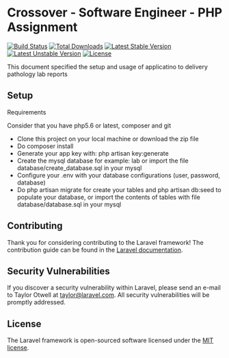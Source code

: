 # Crossover - Software Engineer - PHP Assignment

[![Build Status](https://travis-ci.org/laravel/framework.svg)](https://travis-ci.org/laravel/framework)
[![Total Downloads](https://poser.pugx.org/laravel/framework/d/total.svg)](https://packagist.org/packages/laravel/framework)
[![Latest Stable Version](https://poser.pugx.org/laravel/framework/v/stable.svg)](https://packagist.org/packages/laravel/framework)
[![Latest Unstable Version](https://poser.pugx.org/laravel/framework/v/unstable.svg)](https://packagist.org/packages/laravel/framework)
[![License](https://poser.pugx.org/laravel/framework/license.svg)](https://packagist.org/packages/laravel/framework)

This document specified the setup and usage of applicatino to delivery pathology lab reports
 

## Setup

Requirements 

Consider that you have php5.6 or latest, composer and git


- Clone this project on your local machine or download the zip file
- Do composer install
- Generate your app key with: php artisan key:generate
- Create the mysql database for example: lab or import the file database/create_database.sql in your mysql
- Configure your .env with your database configurations (user, password, database)
- Do php artisan migrate for create your tables and php artisan db:seed to populate your database, or import the contents of tables with file database/database.sql in your mysql


## Contributing

Thank you for considering contributing to the Laravel framework! The contribution guide can be found in the [Laravel documentation](http://laravel.com/docs/contributions).

## Security Vulnerabilities

If you discover a security vulnerability within Laravel, please send an e-mail to Taylor Otwell at taylor@laravel.com. All security vulnerabilities will be promptly addressed.

## License

The Laravel framework is open-sourced software licensed under the [MIT license](http://opensource.org/licenses/MIT).
